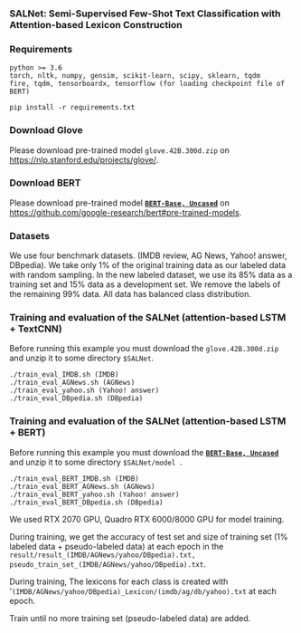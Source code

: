 ### SALNet: Semi-Supervised Few-Shot Text Classification with Attention-based Lexicon Construction



### Requirements

    python >= 3.6
    torch, nltk, numpy, gensim, scikit-learn, scipy, sklearn, tqdm
    fire, tqdm, tensorboardx, tensorflow (for loading checkpoint file of BERT)

    pip install -r requirements.txt

### Download Glove

Please download pre-trained model `glove.42B.300d.zip` on https://nlp.stanford.edu/projects/glove/. 

### Download BERT

Please download pre-trained model **[`BERT-Base, Uncased`](https://storage.googleapis.com/bert_models/2018_10_18/uncased_L-12_H-768_A-12.zip)** on https://github.com/google-research/bert#pre-trained-models.

### Datasets

We use four benchmark datasets. (IMDB review, AG News, Yahoo! answer, DBpedia). We take only 1% of the original training data as our labeled data with random sampling. In the new labeled dataset, we use its 85% data as a training set and 15% data as a development set. We remove the labels of the remaining 99% data. All data has balanced class distribution.

### Training and evaluation of the SALNet (attention-based LSTM + TextCNN)

Before running this example you must download the `glove.42B.300d.zip` and unzip it to some directory `$SALNet`. 

    ./train_eval_IMDB.sh (IMDB)
    ./train_eval_AGNews.sh (AGNews)
    ./train_eval_yahoo.sh (Yahoo! answer)
    ./train_eval_DBpedia.sh (DBpedia)

### Training and evaluation of the SALNet (attention-based LSTM + BERT)

Before running this example you must download the **[`BERT-Base, Uncased`](https://storage.googleapis.com/bert_models/2018_10_18/uncased_L-12_H-768_A-12.zip)** and unzip it to some directory `$SALNet/model `.

    ./train_eval_BERT_IMDB.sh (IMDB)
    ./train_eval_BERT_AGNews.sh (AGNews)
    ./train_eval_BERT_yahoo.sh (Yahoo! answer)
    ./train_eval_BERT_DBpedia.sh (DBpedia)

We used RTX 2070 GPU, Quadro RTX 6000/8000 GPU for model training.

During training, we get the accuracy of test set and  size of training set (1% labeled data + pseudo-labeled data) at each epoch in the  `result/result_(IMDB/AGNews/yahoo/DBpedia).txt, pseudo_train_set_(IMDB/AGNews/yahoo/DBpedia).txt`.

During training, The lexicons for each class is created with '`(IMDB/AGNews/yahoo/DBpedia)_Lexicon/(imdb/ag/db/yahoo).txt` at each epoch.

Train until  no more training set (pseudo-labeled data) are added.


